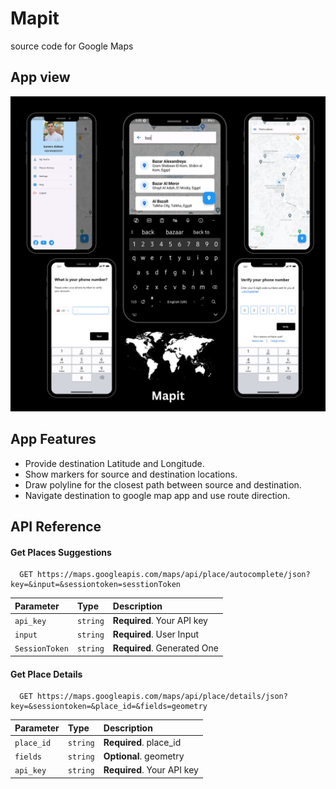 
# Mapit

source code for Google Maps

## App view
![Copy of Neon gradient mobile mockup linkedin post ](https://github.com/hassanMetwally/mapit/blob/master/images/overview.png)


## App Features

- Provide destination Latitude and Longitude.
- Show markers for source and destination locations.
- Draw polyline for the closest path between source and destination.
- Navigate destination to google map app and use route direction.


## API Reference

#### Get Places Suggestions

```http
  GET https://maps.googleapis.com/maps/api/place/autocomplete/json?key=&input=&sessiontoken=sesstionToken
```

| Parameter | Type     | Description                |
| :-------- | :------- | :------------------------- |
| `api_key` | `string` | **Required**. Your API key |
| `input` | `string` | **Required**. User Input |
| `SessionToken` | `string` | **Required**. Generated One |

#### Get Place Details

```http
  GET https://maps.googleapis.com/maps/api/place/details/json?key=&sessiontoken=&place_id=&fields=geometry
```

| Parameter | Type     | Description                       |
| :-------- | :------- | :-------------------------------- |
| `place_id`      | `string` | **Required**. place_id  |
| `fields`      | `string` | **Optional**. geometry  |
| `api_key` | `string` | **Required**. Your API key |

